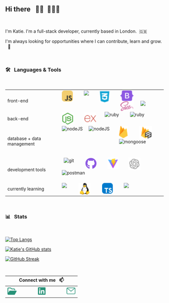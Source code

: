 ## Hi there &nbsp; 👋🏻&nbsp;&nbsp;👩🏻‍🦰

<br>

<p>I'm Katie. I'm a full-stack developer, currently based in London.&nbsp; 🇬🇧 </p>
<p> I'm always looking for opportunities where I can contribute, learn and grow. &nbsp; 🌱</p>

<br>

### 🛠️&nbsp;&nbsp;&nbsp;Languages & Tools

<br>

|                            |                                                                                                                                                                                                                                                                                                                                                                                                                                                                                                                                                                                                                                                                                                                                                                                                             |
| -------------------------- | ----------------------------------------------------------------------------------------------------------------------------------------------------------------------------------------------------------------------------------------------------------------------------------------------------------------------------------------------------------------------------------------------------------------------------------------------------------------------------------------------------------------------------------------------------------------------------------------------------------------------------------------------------------------------------------------------------------------------------------------------------------------------------------------------------------- |
| front-end                  | <img align='left' alt='javascript' height='35px' style='padding-right:35px' src='./assets/icons_skills/javascript_color.svg'/><img  height='37px' align='left' style='padding-right:35px'  src="https://cdn.jsdelivr.net/gh/devicons/devicon@latest/icons/html5/html5-plain.svg" /><img height='40px' align='left' style='padding-right:35px'  src="./assets/icons_skills/css_color.svg" /><img align='left' alt='bootstrap' height='33px' style='padding-right:35px' src='./assets/icons_skills/bootstrap_color.svg'/><img align='left' alt='sass' height='33px' style='padding-right:23px' src='./assets/icons_skills/sass_color.svg'/><img height='31px' align='left' style='padding-right:5px' src="https://cdn.jsdelivr.net/gh/devicons/devicon@latest/icons/tailwindcss/tailwindcss-original.svg" />  |
| back-end                   | <img align='left' alt='nodeJS' height='37px' style='padding-right:35px' src='./assets/icons_skills/nodejs_color.svg'/><img align='left' alt='express' height='37px' style='padding-right:27px' src='./assets/icons_skills/express_color.svg'/><img align='left' alt='ruby' height='40px' style='padding-right:35px;  margin-top: -3px;' src="https://cdn.jsdelivr.net/gh/devicons/devicon@latest/icons/ruby/ruby-plain-wordmark.svg" /><img align='left' alt='ruby' height='34px' style='padding-right:30px;  margin-top: -3px;' src="https://cdn.jsdelivr.net/gh/devicons/devicon@latest/icons/rails/rails-plain.svg" />                                                                                                                                                                                   |
| database + data management | <img align='left' alt='nodeJS' height='49px' style='padding-right:19px' src="https://cdn.jsdelivr.net/gh/devicons/devicon@latest/icons/mongodb/mongodb-plain-wordmark.svg" /><img align='left' alt='nodeJS' height='44px' style='padding-right:30px' src="https://cdn.jsdelivr.net/gh/devicons/devicon@latest/icons/postgresql/postgresql-plain-wordmark.svg" /><img align='left' alt='firebase' height='38px' style='padding-right:35px' src='./assets/icons_skills/firebase_color.svg'/><img align='left' alt='firestore' height='41px' style='padding-right:28px' src='./assets/icons_skills/firestore_color.svg'/><img  align='left' alt='mongoose' height='54px' style='padding-right:30px' src="https://cdn.jsdelivr.net/gh/devicons/devicon@latest/icons/mongoose/mongoose-original-wordmark.svg" /> |
| development tools          | <img align='left' alt='git' height='38px' style='padding-right:37px; padding-left: 6px;' src="https://cdn.jsdelivr.net/gh/devicons/devicon@latest/icons/git/git-original.svg" /><img align='left' alt='github' height='36px' style='padding-right:35px' src='./assets/icons_skills/github_color.svg'/><img align='left' alt='vite' height='35px' style='padding-right:31px' src="./assets/icons_skills/vite_color.svg" /><img align='left' alt='openai' height='39px' style='padding-right:35px' src='./assets/icons_skills/openai_color.svg'/><img align='left' alt='postman' height='36px' style='padding-right:25px' src="https://cdn.jsdelivr.net/gh/devicons/devicon@latest/icons/postman/postman-original.svg" />                                                                                     |
| currently learning         | <img src="https://cdn.jsdelivr.net/gh/devicons/devicon@latest/icons/python/python-original.svg" height='38px' style='padding-right:37px' align='left' /><img src="./assets/icons_skills/linux.svg" height='38px' style='padding-right:37px' align='left' /><img align='left' alt='openai' height='34px' style='padding-right:35px' src='./assets/icons_skills/typescript.svg'/><img src="https://cdn.jsdelivr.net/gh/devicons/devicon@latest/icons/go/go-original.svg" height='35px' style='padding-right:37px' align='left' />                                                                                                                                                                                                                                                                             |

<br>

### 📊&nbsp;&nbsp;&nbsp;Stats

<br>

[![Top Langs](https://github-readme-stats.vercel.app/api/top-langs/?username=katieloesch&layout=compact&theme=gotham&border_color=326e60&border_radius=10&card_width=465&custom_title=Most%20Used&langs_count=10&bg_color=0c1829)](https://github.com/katieloesch/github-readme-stats)

[![Katie's GitHub stats](https://github-readme-stats.vercel.app/api?username=katieloesch&show=prs_merged,prs_merged_percentage&hide=contribs&show_icons=true&theme=gotham&border_color=326e60&border_radius=10&line_height=33&custom_title=GitHub%20Stats&text_bold=false&icon_color=ec9fc7&bg_color=0c1829)](https://github.com/anuraghazra/github-readme-stats)

[![GitHub Streak](https://streak-stats.demolab.com?user=katieloesch&theme=gotham&border_radius=10&card_width=465&stroke=326e60&background=0c1829&border=326e60&fire=ec9fc7)](https://git.io/streak-stats)

<!--

[![Top Langs](https://github-readme-stats.vercel.app/api/top-langs/?username=katieloesch&layout=compact&theme=gotham&border_color=326e60&border_radius=10&card_width=465&custom_title=Most%20Used&langs_count=10&bg_color=040324)](https://github.com/katieloesch/github-readme-stats)

[![Katie's GitHub stats](https://github-readme-stats.vercel.app/api?username=katieloesch&show=reviews,discussions_started,discussions_answered,prs_merged,prs_merged_percentage&show_icons=true&theme=gotham&border_color=326e60&border_radius=10&line_height=33&custom_title=GitHub%20Stats&text_bold=false&icon_color=ec9fc7&bg_color=040324)](https://github.com/anuraghazra/github-readme-stats)

[![GitHub Streak](https://streak-stats.demolab.com?user=katieloesch&theme=gotham&border_radius=10&card_width=465&stroke=326e60&background=040324&border=326e60&fire=ec9fc7)](https://git.io/streak-stats)


![trophy](https://github-profile-trophy.vercel.app/?username=katieloesch&theme=tokyonight&margin-w=15&title=-Stars,-Followers,-Reviews)

 -->

<br>

| Connect with me &nbsp;&nbsp;📫                                                                                                                                                                                                                                                                                                                                                                                                                                                                                                                                                                                                            |
| ----------------------------------------------------------------------------------------------------------------------------------------------------------------------------------------------------------------------------------------------------------------------------------------------------------------------------------------------------------------------------------------------------------------------------------------------------------------------------------------------------------------------------------------------------------------------------------------------------------------------------------------- |
| <a href='https://katieloesch.co.uk/' target='_blank' rel='noopener noreerrer' align='left'><img src='./assets/portfolio.svg' height='26px'/></a>&nbsp;&nbsp;&nbsp;&nbsp;&nbsp;&nbsp;&nbsp;&nbsp;&nbsp;&nbsp;&nbsp;&nbsp;&nbsp;&nbsp;&nbsp;&nbsp;&nbsp;&nbsp;<a href='https://www.linkedin.com/in/katie-loesch/' target='_blank' rel='noopener noreerrer'  align='left'><img src='./assets/linkedin.svg' height='27px'/></a>&nbsp;&nbsp;&nbsp;&nbsp;&nbsp;&nbsp;&nbsp;&nbsp;&nbsp;&nbsp;&nbsp;&nbsp;&nbsp;&nbsp;&nbsp;&nbsp;&nbsp;&nbsp;<a href='mailto:katie.loesch@pm.me' align='left' ><img src='./assets/mail.svg' height='28px'/></a> |

<br>

 <!--

 

How to get in touch &nbsp;&nbsp;📫

- visit my [portfolio website](https://katieloesch.co.uk/) and leave me a message there, I'm always happy to get feedback
- message me on [LinkedIn](https://www.linkedin.com/in/katie-loesch/)
- [email](mailto:katie.loesch@pm.me) me

<br>

#### `> Projects ` :octocat:
<br>

Projects

- browser arcade
- application tracker
- location app
- flicks 4 brains
- pet job board
- portfolio website
#### `> Coding Journey 👩‍💻`

#### 🧬&nbsp; Background

As a biomedical science graduate, I had the opportunity to work with databases that store genetic data and algorithms for comparing sequence information. This experience sparked my interest in how software and technology can be used to improve and innovate healthcare and medical research.

My interest in coding led me to join the General Assembly software engineering immersive course to secure a solid foundation in programming fundamentals to build upon. I’m currently looking for opportunities to further develop my skills and learn new languages, frameworks and technologies.

#### 🛸 &nbsp;Interests

I'm fascinated by sci-fi books, movies, and TV shows like Star Trek and Black Mirror that have often predicted technological advancements before they became mainstream, such as video calls, mobile phones, wireless headphones, credit cards, solar power and AI.
  -->
